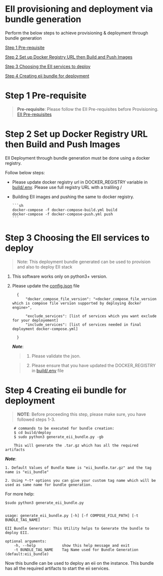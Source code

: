 # EII provisioning and deployment via bundle generation

Perform the below steps to achieve provisioning & deployment through bundle generation

[Step 1 Pre-requisite](#step-1-pre-requisite)

[Step 2 Set up Docker Registry URL then Build and Push Images](#step-2-set-up-docker-registry-url-then-build-and-push-images)

[Step 3 Choosing the EII services to deploy](#step-3-choosing-the-eii-services-to-deploy)

[Step 4 Creating eii bundle for deployment](#step-4-creating-eii-bundle-for-deployment)


# Step 1 Pre-requisite

> **Pre-requisite**:
> Please follow the EII Pre-requisites before Provisioning.
> [EII Pre-requisites](../../README.md#eii-pre-requisites)

# Step 2 Set up Docker Registry URL then Build and Push Images

EII Deployment through bundle generation must be done using a docker registry.

Follow below steps:

* Please update docker registry url in DOCKER_REGISTRY variable in  [build/.env](../.env). Please use full registry URL with a traliling /

* Building EII images and pushing the same to docker registry.

      ```sh
      docker-compose -f docker-compose-build.yml build
      docker-compose -f docker-compose-push.yml push
      ```

# Step 3 Choosing the EII services to deploy

>Note: This deployment bundle generated can be used to provision and also to deploy EII stack

1. This software works only on python3+ version.
2. Please update the [config.json](./config.json) file

      ```
        {
            "docker_compose_file_version": "<docker_compose_file_version which is compose file version supported by deploying docker engine>",

            "exclude_services": [list of services which you want exclude for your deployement]
            "include_services": [list of services needed in final deployment docker-compose.yml]

        }
      ```

    ***Note***:
    >
    > 1. Please validate the json.

    > 2. Please ensure that you have updated the DOCKER_REGISTRY in [build/.env](../.env) file

# Step 4 Creating eii bundle for deployment

> **NOTE**: Before proceeding this step, please make sure, you have followed steps 1-3.

```
    # commands to be executed for bundle creation:
    $ cd build/deploy
    $ sudo python3 generate_eii_bundle.py -gb

    This will generate the .tar.gz which has all the required artifacts
```

***Note***:

    1. Default Values of Bundle Name is "eii_bundle.tar.gz" and the tag name is "eii_bundle"

    2. Using *-t* options you can give your custom tag name which will be used as same name for bundle generation.

For more help:

    $sudo python3 generate_eii_bundle.py


    usage: generate_eii_bundle.py [-h] [-f COMPOSE_FILE_PATH] [-t BUNDLE_TAG_NAME]

    EII Bundle Generator: This Utility helps to Generate the bundle to deploy EII.

    optional arguments:
        -h, --help            show this help message and exit
        -t BUNDLE_TAG_NAME    Tag Name used for Bundle Generation (default:eii_bundle)

Now this bundle can be used to deploy an eii on the instance. This bundle has all the required artifacts to start the eii
services.

```
